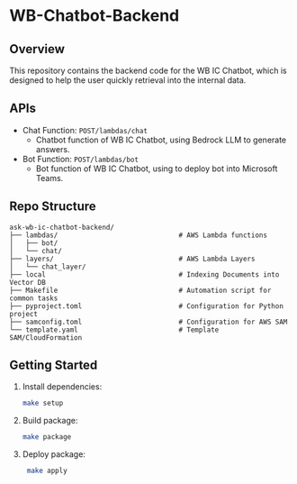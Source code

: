 # WB-Chatbot-Backend

## Overview

This repository contains the backend code for the WB IC Chatbot, which is designed to help the user quickly retrieval into the internal data.

## APIs

- Chat Function: `POST/lambdas/chat`
    - Chatbot function of WB IC Chatbot, using Bedrock LLM to generate answers.
- Bot Function: `POST/lambdas/bot`
    - Bot function of WB IC Chatbot, using to deploy bot into Microsoft Teams.
## Repo Structure

```plaintext
ask-wb-ic-chatbot-backend/
├── lambdas/                              # AWS Lambda functions
│   ├── bot/           
│   └── chat/            
├── layers/                               # AWS Lambda Layers         
│   └── chat_layer/         
├── local                                 # Indexing Documents into Vector DB
├── Makefile                              # Automation script for common tasks
├── pyproject.toml                        # Configuration for Python project
├── samconfig.toml                        # Configuration for AWS SAM
└── template.yaml                         # Template SAM/CloudFormation
```

## Getting Started

1. Install dependencies:
   ```bash
   make setup
   ```
2. Build package:
   ```bash
   make package
   ```
3. Deploy package:
   ```bash
    make apply
    ```
